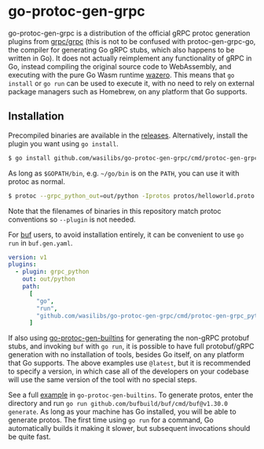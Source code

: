 # go-protoc-gen-grpc

go-protoc-gen-grpc is a distribution of the official gRPC protoc generation plugins from [grpc/grpc][1]
(this is not to be confused with protoc-gen-grpc-go, the compiler for generating Go gRPC stubs, which also
happens to be written in Go). It does not actually reimplement any functionality of gRPC in Go, instead compiling
the original source code to WebAssembly, and executing with the pure Go Wasm runtime [wazero][2].
This means that `go install` or `go run` can be used to execute it, with no need to rely on external
package managers such as Homebrew, on any platform that Go supports.

## Installation

Precompiled binaries are available in the [releases](https://github.com/wasilibs/go-protoc-gen-grpc/releases).
Alternatively, install the plugin you want using `go install`.

```bash
$ go install github.com/wasilibs/go-protoc-gen-grpc/cmd/protoc-gen-grpc_python@latest
```

As long as `$GOPATH/bin`, e.g. `~/go/bin` is on the `PATH`, you can use it with protoc as normal.

```bash
$ protoc --grpc_python_out=out/python -Iprotos protos/helloworld.proto
```

Note that the filenames of binaries in this repository match protoc conventions so `--plugin` is not needed.

For [buf][3] users, to avoid installation entirely, it can be convenient to use `go run` in `buf.gen.yaml`.

```yaml
version: v1
plugins:
  - plugin: grpc_python
    out: out/python
    path:
      [
        "go",
        "run",
        "github.com/wasilibs/go-protoc-gen-grpc/cmd/protoc-gen-grpc_python@latest",
      ]
```

If also using [go-protoc-gen-builtins][4] for generating the non-gRPC protobuf stubs, and invoking
`buf` with `go run`, it is possible to have full protobuf/gRPC generation with no installation of tools,
besides Go itself, on any platform that Go supports. The above examples use `@latest`, but it is
recommended to specify a version, in which case all of the developers on your codebase will use the
same version of the tool with no special steps.

See a full [example][5] in `go-protoc-gen-builtins`. To generate protos, enter the directory and run
`go run github.com/bufbuild/buf/cmd/buf@v1.30.0 generate`. As long as your machine has Go installed,
you will be able to generate protos. The first time using `go run` for a command, Go automatically builds
it making it slower, but subsequent invocations should be quite fast.

[1]: https://github.com/grpc/grpc
[2]: https://wazero.io/
[3]: https://buf.build/
[4]: https://github.com/wasilibs/go-protoc-gen-builtins
[5]: https://github.com/wasilibs/go-protoc-gen-builtins/tree/main/example
